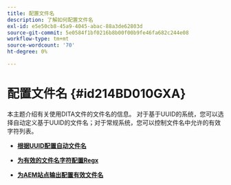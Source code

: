 ```yaml
---
title: 配置文件名
description: 了解如何配置文件名
exl-id: e5e50cb8-45a9-4045-abac-88a3de62803d
source-git-commit: 5e0584f1bf0216b8b00f00b9fe46fa682c244e08
workflow-type: tm+mt
source-wordcount: '70'
ht-degree: 0%

---
```


# 配置文件名 {#id214BD010GXA}

本主题介绍有关使用DITA文件的文件名的信息。 对于基于UUID的系统，您可以选择自动定义基于UUID的文件名；对于常规系统，您可以控制文件名中允许的有效字符列表。

- **[根据UUID配置自动文件名](conf-auto-uuid-filenames.md)**

- **[为有效的文件名字符配置Regx](conf-file-names-valid-regx.md)**

- **[为AEM站点输出配置有效文件名](conf-file-names-valid-regx-aem-site-output.md)**
